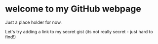 # welcome to my GitHub webpage

Just a place holder for now.

Let's try adding a link to my secret gist (its not really secret - just hard to find!)

<script src="https://gist.github.com/lordWrek/420fd1c3f3c608d1afbb7f951c76634d.js"></script>

